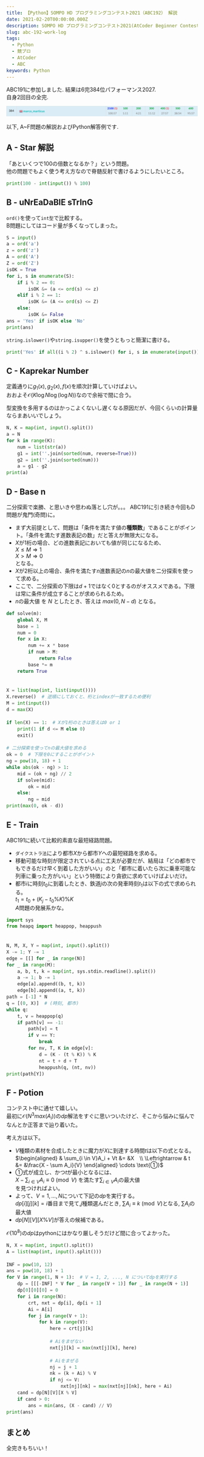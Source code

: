 ```yaml
---
title: 【Python】SOMPO HD プログラミングコンテスト2021（ABC192） 解説
date: 2021-02-20T00:00:00.000Z
description: SOMPO HD プログラミングコンテスト2021(AtCoder Beginner Contest 192, ABC192)に参加しました。結果は6完384位パフォーマンス2027. A~F問題の解説およびPython解答例を掲載します。
slug: abc-192-work-log
tags: 
  - Python
  - 競プロ
  - AtCoder
  - ABC
keywords: Python
---
```


ABC191に参加しました. 結果は$6$完$384$位パフォーマンス$2027$.  
自身2回目の全完.  

![ABC192_ranking](ABC192_ranking.png)

以下, A~F問題の解説およびPython解答例です.



<adsense></adsense>



## A - Star 解説
「あといくつで100の倍数となるか？」という問題。  
他の問題でもよく使う考え方なので脊髄反射で書けるようにしたいところ。  

```python
print(100 - int(input()) % 100)

```

## B - uNrEaDaBlE sTrInG
`ord()`を使って`int型`で比較する。  
B問題にしてはコード量が多くなってしまった。  

```python
S = input()
a = ord('a')
z = ord('z')
A = ord('A')
Z = ord('Z')
isOK = True
for i, s in enumerate(S):
    if i % 2 == 0:
        isOK &= (a <= ord(s) <= z)
    elif i % 2 == 1:
        isOK &= (A <= ord(s) <= Z)
    else:
        isOK &= False
ans = 'Yes' if isOK else 'No'
print(ans)
```

`string.islower()`や`string.isupper()`を使うともっと簡潔に書ける。
```python
print('Yes' if all((i % 2) ^ s.islower() for i, s in enumerate(input())) else 'No')

```

<adsense></adsense>

## C - Kaprekar Number
定義通りに$g_1(x), g_2(x), f(x)$を順次計算していけばよい。  
おおよそ$\mathcal{O}(K\log N \log(\log N))$なので余裕で間に合う。

型変換を多用するのはかっこよくないし遅くなる原因だが、今回くらいの計算量ならまあいいでしょう。

```python
N, K = map(int, input().split())
a = N
for k in range(K):
    num = list(str(a))
    g1 = int(''.join(sorted(num, reverse=True)))
    g2 = int(''.join(sorted(num)))
    a = g1 - g2
print(a)

```

## D - Base n
二分探索で楽勝、と思いきや思わぬ落とし穴が。。。
ABC191に引き続き今回もD問題が鬼門(奇問)に。


- まず大前提として、問題は「条件を満たす値の**種類数**」であることがポイント。「条件を満たす進数表記の数」だと答えが無限大になる。  
- $X$が$1$桁の場合、どの進数表記においても値が同じになるため、  
$X \leq M \Rightarrow 1$  
$X > M \Rightarrow 0$  
となる。  
- $X$が$2$桁以上の場合、条件を満たす$n$進数表記の$n$の最大値を二分探索を使って求める。  
- ここで、二分探索の下限は$d + 1$ではなく$0$とするのがオススメである。下限は常に条件が成立することが求められるため。  
- $n$の最大値 を $N$ としたとき、答えは $max(0, N - d)$ となる。

```python
def solve(m):
    global X, M
    base = 1
    num = 0
    for x in X:
        num += x * base
        if num > M:
            return False
        base *= m
    return True


X = list(map(int, list(input())))
X.reverse()  # 逆順にしておくと、桁とindexが一致するため便利
M = int(input())
d = max(X)

if len(X) == 1:  # Xが1桁のときは答えは0 or 1
    print(1 if d <= M else 0)
    exit()

# 二分探索を使ってnの最大値を求める
ok = 0  # 下限を0にすることがポイント
ng = pow(10, 18) + 1
while abs(ok - ng) > 1:
    mid = (ok + ng) // 2
    if solve(mid):
        ok = mid
    else:
        ng = mid
print(max(0, ok - d))

```

<adsense></adsense>

## E - Train
ABC191に続いて比較的素直な最短経路問題。

- `ダイクストラ法`により都市$X$から都市$Y$への最短経路を求める。
- 移動可能な時刻が限定されている点に工夫が必要だが、結局は「どの都市でもできるだけ早く到着した方がいい」のと「都市に着いたら次に乗車可能な列車に乗った方がいい」という特徴により貪欲に求めていけばよいだけ。  
- 都市$i$に時刻$t_0$に到着したとき、鉄道$j$の次の発車時刻$t_1$は以下の式で求められる。  
$t_1 = t_0 + (K_j - t_0 \% K) \% K$  
$A$問題の発展系かな。

```python
import sys
from heapq import heappop, heappush


N, M, X, Y = map(int, input().split())
X -= 1; Y -= 1
edge = [[] for _ in range(N)]
for _ in range(M):
    a, b, t, k = map(int, sys.stdin.readline().split())
    a -= 1; b -= 1
    edge[a].append((b, t, k))
    edge[b].append((a, t, k))
path = [-1] * N
q = [(0, X)]  # (時刻, 都市)
while q:
    t, v = heappop(q)
    if path[v] == -1:
        path[v] = t
        if v == Y:
            break
        for nv, T, K in edge[v]:
            d = (K - (t % K)) % K
            nt = t + d + T
            heappush(q, (nt, nv))
print(path[Y])
```

<adsense></adsense>

## F - Potion
コンテスト中に通せて嬉しい。  
最初に$\mathcal{O}(N^3max(A_i))$の$dp$解法をすぐに思いついたけど、そこから悩みに悩んでなんとか正答まで辿り着いた。

考え方は以下。
- $V$種類の素材を合成したときに魔力が$X$に到達する時間$t$は以下の式となる。  
$\begin{aligned} & \sum_{i \in V}A_i + Vt &= &X　\\ \Leftrightarrow & t &= &\frac{X - \sum A_i}{V} \end{aligned} \cdots \text{①}$  
- $\text{①}$式が成立し、かつ$t$が最小となるには、  
$X - \sum_{i \in V}A_i \equiv 0 \pmod V$ を満たす$\sum_{i \in V}A_i$の最大値    
を見つければよい。  
- よって、$V = 1, \dots, N$について下記の$dp$を実行する。  
$dp[i][j][k] = i \text{番目まで見て,} j \text{種類選んだとき, } \sum A_i \equiv k \pmod V \text{となる, }\sum A_i \text{の最大値}$
- $dp[N][V][X \% V]$が答えの候補である。

$\mathcal{O}(10^8)$の$dp$はpythonにはかなり厳しそうだけど間に合ってよかった。

```python
N, X = map(int, input().split())
A = list(map(int, input().split()))

INF = pow(10, 12)
ans = pow(10, 18) + 1
for V in range(1, N + 1):  # V = 1, 2, ..., N についてdpを実行する
    dp = [[[-INF] * V for _ in range(V + 1)] for _ in range(N + 1)]
    dp[0][0][0] = 0
    for i in range(N):
        crt, nxt = dp[i], dp[i + 1]
        Ai = A[i]
        for j in range(V + 1):
            for k in range(V):
                here = crt[j][k]

                # Aiをまぜない
                nxt[j][k] = max(nxt[j][k], here)

                # Aiをまぜる
                nj = j + 1
                nk = (k + Ai) % V
                if nj <= V:
                    nxt[nj][nk] = max(nxt[nj][nk], here + Ai)
    cand = dp[N][V][X % V]
    if cand > 0:
        ans = min(ans, (X - cand) // V)
print(ans)

```

## まとめ
全完きもちいい！